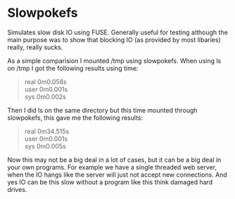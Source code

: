 Slowpokefs
==========

Simulates slow disk IO using FUSE. Generally useful for testing although the main purpose was to show that blocking IO (as provided by most libaries) really, really sucks.

As a simple comparision I mounted /tmp using slowpokefs. When using ls on /tmp I got the following results using time:
> real    0m0.058s<br />
> user    0m0.001s<br />
> sys     0m0.002s

Then I did ls on the same directory but this time mounted through slowpokefs, this gave me the following results:
> real    0m34.515s<br />
> user    0m0.001s<br />
> sys     0m0.005s

Now this may not be a big deal in a lot of cases, but it can be a big deal in your own programs. For example we have a single threaded web server, when the IO hangs like the server will just not accept new connections. And yes IO can be this slow without a program like this think damaged hard drives.
